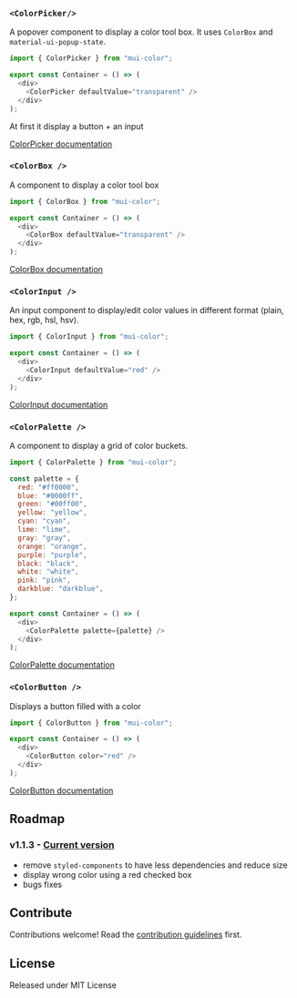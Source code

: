 ### `<ColorPicker/>`

A popover component to display a color tool box. It uses `ColorBox` and `material-ui-popup-state`.

```javascript
import { ColorPicker } from "mui-color";

export const Container = () => (
  <div>
    <ColorPicker defaultValue="transparent" />
  </div>
);
```

At first it display a button + an input

[ColorPicker documentation](https://mikbry.github.io/mui-color/?path=/story/components-colorpicker--basic)

### `<ColorBox />`

A component to display a color tool box

```javascript
import { ColorBox } from "mui-color";

export const Container = () => (
  <div>
    <ColorBox defaultValue="transparent" />
  </div>
);
```

[ColorBox documentation](https://mikbry.github.io/mui-color/?path=/story/components-colorbox--basic)

### `<ColorInput />`

An input component to display/edit color values in different format (plain, hex, rgb, hsl, hsv).

```javascript
import { ColorInput } from "mui-color";

export const Container = () => (
  <div>
    <ColorInput defaultValue="red" />
  </div>
);
```

[ColorInput documentation](https://mikbry.github.io/mui-color/?path=/story/components-colorinput--basic)

### `<ColorPalette />`

A component to display a grid of color buckets.

```javascript
import { ColorPalette } from "mui-color";

const palette = {
  red: "#ff0000",
  blue: "#0000ff",
  green: "#00ff00",
  yellow: "yellow",
  cyan: "cyan",
  lime: "lime",
  gray: "gray",
  orange: "orange",
  purple: "purple",
  black: "black",
  white: "white",
  pink: "pink",
  darkblue: "darkblue",
};

export const Container = () => (
  <div>
    <ColorPalette palette={palette} />
  </div>
);
```

[ColorPalette documentation](https://mikbry.github.io/mui-color/?path=/story/components-colorpalette--basic)

### `<ColorButton />`

Displays a button filled with a color

```javascript
import { ColorButton } from "mui-color";

export const Container = () => (
  <div>
    <ColorButton color="red" />
  </div>
);
```

[ColorButton documentation](https://mikbry.github.io/mui-color/?path=/story/components-colorbutton--basic)

## Roadmap

### v1.1.3 - [Current version](https://github.com/sunstrike/kapto-mui-color/releases/tag/v1.0.0)

- remove `styled-components` to have less dependencies and reduce size
- display wrong color using a red checked box
- bugs fixes

## Contribute

Contributions welcome! Read the [contribution guidelines](CONTRIBUTING.md) first.

## License

Released under MIT License
